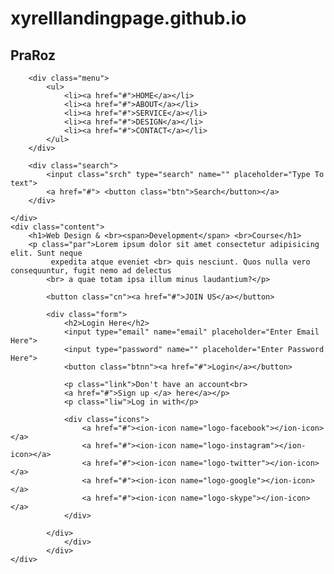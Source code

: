 # xyrelllandingpage.github.io

<title>Webpage Design</title>
<div class="main">
    <div class="navbar">
        <div class="icon">
            <h2 class="logo">PraRoz</h2>
        </div>

        <div class="menu">
            <ul>
                <li><a href="#">HOME</a></li>
                <li><a href="#">ABOUT</a></li>
                <li><a href="#">SERVICE</a></li>
                <li><a href="#">DESIGN</a></li>
                <li><a href="#">CONTACT</a></li>
            </ul>
        </div>

        <div class="search">
            <input class="srch" type="search" name="" placeholder="Type To text">
            <a href="#"> <button class="btn">Search</button></a>
        </div>

    </div> 
    <div class="content">
        <h1>Web Design & <br><span>Development</span> <br>Course</h1>
        <p class="par">Lorem ipsum dolor sit amet consectetur adipisicing elit. Sunt neque 
             expedita atque eveniet <br> quis nesciunt. Quos nulla vero consequuntur, fugit nemo ad delectus 
            <br> a quae totam ipsa illum minus laudantium?</p>

            <button class="cn"><a href="#">JOIN US</a></button>

            <div class="form">
                <h2>Login Here</h2>
                <input type="email" name="email" placeholder="Enter Email Here">
                <input type="password" name="" placeholder="Enter Password Here">
                <button class="btnn"><a href="#">Login</a></button>

                <p class="link">Don't have an account<br>
                <a href="#">Sign up </a> here</a></p>
                <p class="liw">Log in with</p>

                <div class="icons">
                    <a href="#"><ion-icon name="logo-facebook"></ion-icon></a>
                    <a href="#"><ion-icon name="logo-instagram"></ion-icon></a>
                    <a href="#"><ion-icon name="logo-twitter"></ion-icon></a>
                    <a href="#"><ion-icon name="logo-google"></ion-icon></a>
                    <a href="#"><ion-icon name="logo-skype"></ion-icon></a>
                </div>

            </div>
                </div>
            </div>
    </div>
</div>
<script src="https://unpkg.com/ionicons@5.4.0/dist/ionicons.js"></script>
